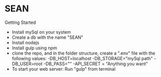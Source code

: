 # SEAN

Getting Started
* Install mySql on your system
* Create a db with the name "SEAN"
* Install nodejs 
* Install gulp using npm 
* clone the repo, and in the folder structure, create a ".env" file with the following values:
  -DB_HOST=localhost
  -DB_STORAGE="mySql path"
  -DB_USER=root
  -DB_PASS=""
  -API_SECRET = "Anything you want"
* To start your web server: Run "gulp" from terminal
